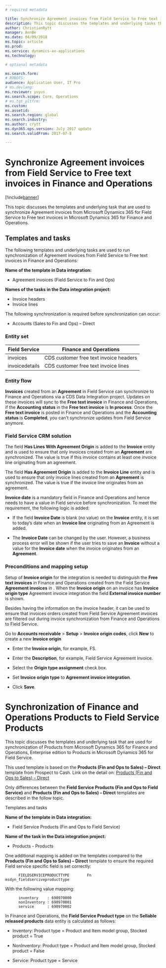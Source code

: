 ```yaml
---
# required metadata

title: Synchronize Agreement invoices from Field Service to Free text invoices in Finance and Operations
description: This topic discusses the templates and underlying tasks that are used to synchronize Agreement invoices in Microsoft Dynamics 365 for Field Service to sales order in Microsoft Dynamics 365 for Finance and Operations.
author: ChristianRytt
manager: AnnBe
ms.date: 04/09/2018
ms.topic: article
ms.prod: 
ms.service: dynamics-ax-applications
ms.technology: 

# optional metadata

ms.search.form: 
# ROBOTS: 
audience: Application User, IT Pro
# ms.devlang: 
ms.reviewer: yuyus
ms.search.scope: Core, Operations
# ms.tgt_pltfrm: 
ms.custom: 
ms.assetid: 
ms.search.region: global
ms.search.industry: 
ms.author: crytt
ms.dyn365.ops.version: July 2017 update 
ms.search.validFrom: 2017-07-8

---
```


#  Synchronize Agreement invoices from Field Service to Free text invoices in Finance and Operations

[!include[banner](../includes/banner.md)]

This topic discusses the templates and underlying task that are used to synchronize Agreement invoices from Microsoft Dynamics 365 for Field Service to Free text invoices in Microsoft Dynamics 365 for Finance and Operations.

## Templates and tasks

The following templates and underlying tasks are used to run synchronization of
Agreement invoices from Field Service to Free text invoices in Finance and
Operations:

**Name of the template in Data integration:**

-   Agreement invoices (Field Service to Fin and Ops)

**Names of the tasks in the Data integration project:**

-   Invoice headers
-   Invoice lines

The following synchronization is required before synchronization can occur:

-   Accounts (Sales to Fin and Ops) – Direct

### Entity set

| **Field Service** | **Finance and Operations** |
|----------------|----------------------------------------|
| invoices       | CDS customer free text invoice headers |
| invoicedetails | CDS customer free text invoice lines   |

### Entity flow

**Invoices** created from an **Agreement** in Field Service can synchronize to Finance
and Operations via a CDS Data Integration project. Updates on these invoices
will sync to the **Free text invoice** in Finance and Operations, if the **Accounting status** in the **Free text
invoice** is **In process**. Once the **Free text invoice** is
posted in Finance and Operations and the **Accounting status** is **Completed**, you can’t synchronize updates from Field Service anymore.

### Field Service CRM solution

The field **Has Lines With Agreement Origin** is added to the **Invoice** entity and
is used to ensure that only invoices created from an **Agreement** are synchronized.
The value is true if this invoice contains at least one invoice line originating
from an agreement.

The field **Has Agreement Origin** is added to the **Invoice Line** entity and is
used to ensure that only invoice lines created from an **Agreement** is
synchronized. The value is true if the invoice line originates from an
agreement.

**Invoice date** is a mandatory field in Finance and Operations and hence needs
to have a value in Field service before synchronization. To meet the requirement, the
following logic is added:

-   If the field **Invoice Date** is blank (no value) on the **Invoice** entity, it
    is set to today’s date when an **Invoice line** originating from an Agreement is
    added.

-   The **Invoice Date** can be changed by the user. However, a business process
    error will be shown if the user tries to save an **Invoice** without a value for
    the **Invoice date** when the invoice originates from an **Agreement**.

### Preconditions and mapping setup

Setup of **Invoice origin** for the integration is needed to distinguish the
**Free text invoices** in Finance and Operations created from the Field Service **Agreement
invoices** in . When the **Invoice origin** on an invoice has **Invoice origin type**
Agreement invoice integration the field **External invoice number** is shown.

Besides having the information on the invoice header, it can be used to ensure
that invoices orders created from Field Service Agreement invoices are filtered
out during invoice synchronization from Finance and Operations to Field Service.

Go to **Accounts receivable** \> **Setup** \> **Invoice origin codes**, click **New** to
create a new **Invoice origin**

-   Enter the **Invoice origin**, for example, FS.

-   Enter the **Description**, for example, Field Service Agreement Invoice.

-   Select the **Origin type assignment** check box.

-   Set **Invoice origin type** to **Agreement invoice integration**.

-   Click **Save**.







Synchronization of Finance and Operations Products to Field Service Products
============================================================================

This topic discusses the templates and underlying task that are used for
synchronization of Products from Microsoft Dynamics 365 for Finance and
Operations, Enterprise edition to Products in Microsoft Dynamics 365 for Field
Service.

This used template is based on the **Products (Fin and Ops to Sales) – Direct**
template from Prospect to Cash. Link on the detail on: [Products (Fin and Ops to
Sales) –
Direct](https://docs.microsoft.com/en-us/dynamics365/unified-operations/supply-chain/sales-marketing/products-template-mapping-direct)

Only differences between the **Field Service Products (Fin and Ops to Field
Service)** and **Products (Fin and Ops to Sales) – Direct** templates are
described in the follow topic.

Templates and tasks

**Name of the template in Data integration:**

-   Field Service Products (Fin and Ops to Field Service)

**Name of the task in the Data integration project:**

-   Products - Products

One additional mapping is added on the templates compared to the **Products (Fin
and Ops to Sales) – Direct** template to ensure the required Field service
specific field is set correctly:

          FIELDSERVICEPRODUCTTYPE        Fn        msdyn_fieldserciveproducttype 

With the following value mapping:

          inventory    : 690970000
          nonInventory : 690970001
          service      : 690970002


In Finance and Operations, the **Field Service Product type** on the **Sellable
released products** data entity is calculated as follows:

-   Inventory:    Product type = Product and Item model group, Stocked product =
    True

-   NonInventory: Product type = Product and Item model group, Stocked product =
    False

-   Service:      Product type = Service

